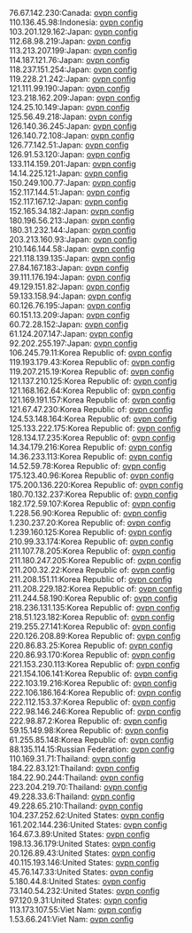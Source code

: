 76.67.142.230:Canada: [ovpn config](vpn/76_67_142_230.ovpn)  
110.136.45.98:Indonesia: [ovpn config](vpn/110_136_45_98.ovpn)  
103.201.129.162:Japan: [ovpn config](vpn/103_201_129_162.ovpn)  
112.68.98.219:Japan: [ovpn config](vpn/112_68_98_219.ovpn)  
113.213.207.199:Japan: [ovpn config](vpn/113_213_207_199.ovpn)  
114.187.121.76:Japan: [ovpn config](vpn/114_187_121_76.ovpn)  
118.237.151.254:Japan: [ovpn config](vpn/118_237_151_254.ovpn)  
119.228.21.242:Japan: [ovpn config](vpn/119_228_21_242.ovpn)  
121.111.99.190:Japan: [ovpn config](vpn/121_111_99_190.ovpn)  
123.218.162.209:Japan: [ovpn config](vpn/123_218_162_209.ovpn)  
124.25.10.149:Japan: [ovpn config](vpn/124_25_10_149.ovpn)  
125.56.49.218:Japan: [ovpn config](vpn/125_56_49_218.ovpn)  
126.140.36.245:Japan: [ovpn config](vpn/126_140_36_245.ovpn)  
126.140.72.108:Japan: [ovpn config](vpn/126_140_72_108.ovpn)  
126.77.142.51:Japan: [ovpn config](vpn/126_77_142_51.ovpn)  
126.91.53.120:Japan: [ovpn config](vpn/126_91_53_120.ovpn)  
133.114.159.201:Japan: [ovpn config](vpn/133_114_159_201.ovpn)  
14.14.225.121:Japan: [ovpn config](vpn/14_14_225_121.ovpn)  
150.249.100.77:Japan: [ovpn config](vpn/150_249_100_77.ovpn)  
152.117.144.51:Japan: [ovpn config](vpn/152_117_144_51.ovpn)  
152.117.167.12:Japan: [ovpn config](vpn/152_117_167_12.ovpn)  
152.165.34.182:Japan: [ovpn config](vpn/152_165_34_182.ovpn)  
180.196.56.213:Japan: [ovpn config](vpn/180_196_56_213.ovpn)  
180.31.232.144:Japan: [ovpn config](vpn/180_31_232_144.ovpn)  
203.213.160.93:Japan: [ovpn config](vpn/203_213_160_93.ovpn)  
210.146.144.58:Japan: [ovpn config](vpn/210_146_144_58.ovpn)  
221.118.139.135:Japan: [ovpn config](vpn/221_118_139_135.ovpn)  
27.84.167.183:Japan: [ovpn config](vpn/27_84_167_183.ovpn)  
39.111.176.194:Japan: [ovpn config](vpn/39_111_176_194.ovpn)  
49.129.151.82:Japan: [ovpn config](vpn/49_129_151_82.ovpn)  
59.133.158.94:Japan: [ovpn config](vpn/59_133_158_94.ovpn)  
60.126.76.195:Japan: [ovpn config](vpn/60_126_76_195.ovpn)  
60.151.13.209:Japan: [ovpn config](vpn/60_151_13_209.ovpn)  
60.72.28.152:Japan: [ovpn config](vpn/60_72_28_152.ovpn)  
61.124.207.147:Japan: [ovpn config](vpn/61_124_207_147.ovpn)  
92.202.255.197:Japan: [ovpn config](vpn/92_202_255_197.ovpn)  
106.245.79.11:Korea Republic of: [ovpn config](vpn/106_245_79_11.ovpn)  
119.193.179.43:Korea Republic of: [ovpn config](vpn/119_193_179_43.ovpn)  
119.207.215.19:Korea Republic of: [ovpn config](vpn/119_207_215_19.ovpn)  
121.137.210.125:Korea Republic of: [ovpn config](vpn/121_137_210_125.ovpn)  
121.168.162.64:Korea Republic of: [ovpn config](vpn/121_168_162_64.ovpn)  
121.169.191.157:Korea Republic of: [ovpn config](vpn/121_169_191_157.ovpn)  
121.67.47.230:Korea Republic of: [ovpn config](vpn/121_67_47_230.ovpn)  
124.53.148.164:Korea Republic of: [ovpn config](vpn/124_53_148_164.ovpn)  
125.133.222.175:Korea Republic of: [ovpn config](vpn/125_133_222_175.ovpn)  
128.134.17.235:Korea Republic of: [ovpn config](vpn/128_134_17_235.ovpn)  
14.34.179.216:Korea Republic of: [ovpn config](vpn/14_34_179_216.ovpn)  
14.36.233.113:Korea Republic of: [ovpn config](vpn/14_36_233_113.ovpn)  
14.52.59.78:Korea Republic of: [ovpn config](vpn/14_52_59_78.ovpn)  
175.123.40.96:Korea Republic of: [ovpn config](vpn/175_123_40_96.ovpn)  
175.200.136.220:Korea Republic of: [ovpn config](vpn/175_200_136_220.ovpn)  
180.70.132.237:Korea Republic of: [ovpn config](vpn/180_70_132_237.ovpn)  
182.172.59.107:Korea Republic of: [ovpn config](vpn/182_172_59_107.ovpn)  
1.228.56.90:Korea Republic of: [ovpn config](vpn/1_228_56_90.ovpn)  
1.230.237.20:Korea Republic of: [ovpn config](vpn/1_230_237_20.ovpn)  
1.239.160.125:Korea Republic of: [ovpn config](vpn/1_239_160_125.ovpn)  
210.99.33.174:Korea Republic of: [ovpn config](vpn/210_99_33_174.ovpn)  
211.107.78.205:Korea Republic of: [ovpn config](vpn/211_107_78_205.ovpn)  
211.180.247.205:Korea Republic of: [ovpn config](vpn/211_180_247_205.ovpn)  
211.200.32.22:Korea Republic of: [ovpn config](vpn/211_200_32_22.ovpn)  
211.208.151.11:Korea Republic of: [ovpn config](vpn/211_208_151_11.ovpn)  
211.208.229.182:Korea Republic of: [ovpn config](vpn/211_208_229_182.ovpn)  
211.244.58.190:Korea Republic of: [ovpn config](vpn/211_244_58_190.ovpn)  
218.236.131.135:Korea Republic of: [ovpn config](vpn/218_236_131_135.ovpn)  
218.51.123.182:Korea Republic of: [ovpn config](vpn/218_51_123_182.ovpn)  
219.255.27.141:Korea Republic of: [ovpn config](vpn/219_255_27_141.ovpn)  
220.126.208.89:Korea Republic of: [ovpn config](vpn/220_126_208_89.ovpn)  
220.86.83.25:Korea Republic of: [ovpn config](vpn/220_86_83_25.ovpn)  
220.86.93.170:Korea Republic of: [ovpn config](vpn/220_86_93_170.ovpn)  
221.153.230.113:Korea Republic of: [ovpn config](vpn/221_153_230_113.ovpn)  
221.154.106.141:Korea Republic of: [ovpn config](vpn/221_154_106_141.ovpn)  
222.103.19.216:Korea Republic of: [ovpn config](vpn/222_103_19_216.ovpn)  
222.106.186.164:Korea Republic of: [ovpn config](vpn/222_106_186_164.ovpn)  
222.112.153.37:Korea Republic of: [ovpn config](vpn/222_112_153_37.ovpn)  
222.98.146.246:Korea Republic of: [ovpn config](vpn/222_98_146_246.ovpn)  
222.98.87.2:Korea Republic of: [ovpn config](vpn/222_98_87_2.ovpn)  
59.15.149.98:Korea Republic of: [ovpn config](vpn/59_15_149_98.ovpn)  
61.255.85.148:Korea Republic of: [ovpn config](vpn/61_255_85_148.ovpn)  
88.135.114.15:Russian Federation: [ovpn config](vpn/88_135_114_15.ovpn)  
110.169.31.71:Thailand: [ovpn config](vpn/110_169_31_71.ovpn)  
184.22.83.121:Thailand: [ovpn config](vpn/184_22_83_121.ovpn)  
184.22.90.244:Thailand: [ovpn config](vpn/184_22_90_244.ovpn)  
223.204.219.70:Thailand: [ovpn config](vpn/223_204_219_70.ovpn)  
49.228.33.6:Thailand: [ovpn config](vpn/49_228_33_6.ovpn)  
49.228.65.210:Thailand: [ovpn config](vpn/49_228_65_210.ovpn)  
104.237.252.62:United States: [ovpn config](vpn/104_237_252_62.ovpn)  
161.202.144.236:United States: [ovpn config](vpn/161_202_144_236.ovpn)  
164.67.3.89:United States: [ovpn config](vpn/164_67_3_89.ovpn)  
198.13.36.179:United States: [ovpn config](vpn/198_13_36_179.ovpn)  
20.126.89.43:United States: [ovpn config](vpn/20_126_89_43.ovpn)  
40.115.193.146:United States: [ovpn config](vpn/40_115_193_146.ovpn)  
45.76.147.33:United States: [ovpn config](vpn/45_76_147_33.ovpn)  
5.180.44.8:United States: [ovpn config](vpn/5_180_44_8.ovpn)  
73.140.54.232:United States: [ovpn config](vpn/73_140_54_232.ovpn)  
97.120.9.31:United States: [ovpn config](vpn/97_120_9_31.ovpn)  
113.173.107.55:Viet Nam: [ovpn config](vpn/113_173_107_55.ovpn)  
1.53.66.241:Viet Nam: [ovpn config](vpn/1_53_66_241.ovpn)  
